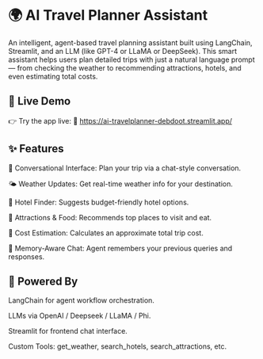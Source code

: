 # 🌍 AI Travel Planner Assistant
An intelligent, agent-based travel planning assistant built using LangChain, Streamlit, and an LLM (like GPT-4 or LLaMA or DeepSeek). This smart assistant helps users plan detailed trips with just a natural language prompt — from checking the weather to recommending attractions, hotels, and even estimating total costs.

## 🚀 Live Demo

👉 Try the app live:
🔗 https://ai-travelplanner-debdoot.streamlit.app/

## ✨ Features
💬 Conversational Interface: Plan your trip via a chat-style conversation.

🌤️ Weather Updates: Get real-time weather info for your destination.

🏨 Hotel Finder: Suggests budget-friendly hotel options.

📍 Attractions & Food: Recommends top places to visit and eat.

💸 Cost Estimation: Calculates an approximate total trip cost.

🔁 Memory-Aware Chat: Agent remembers your previous queries and responses.

## 🧠 Powered By
LangChain for agent workflow orchestration.

LLMs via OpenAI / Deepseek / LLaMA / Phi.

Streamlit for frontend chat interface.

Custom Tools: get_weather, search_hotels, search_attractions, etc.



